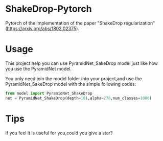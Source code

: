 # ShakeDrop-Pytorch
Pytorch of the implementation of the paper "ShakeDrop regularization" (https://arxiv.org/abs/1802.02375).

# Usage
This project help you can use PyramidNet_SakeDrop model just like how you use the PyramidNet model. 

You only need join the model folder into your project,and use the PyramidNet_SakeDrop model with the simple following codes:

``` python
from model import PyramidNet_ShakeDrop
net = PyramidNet_ShakeDrop(depth=101,alpha=270,num_classes=1000)
```
# Tips
If you feel it is useful for you,could you give a star?
